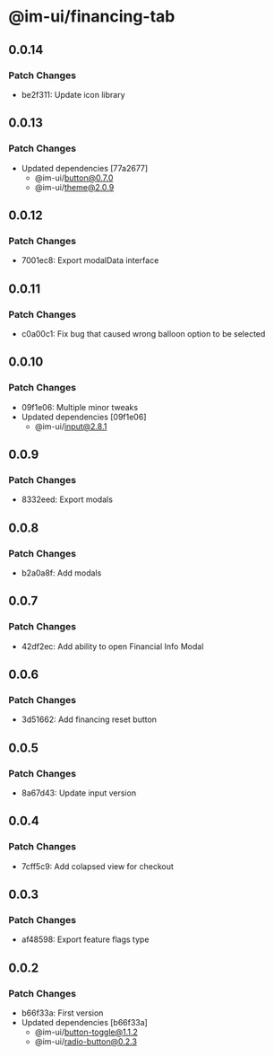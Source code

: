# @im-ui/financing-tab

## 0.0.14

### Patch Changes

- be2f311: Update icon library

## 0.0.13

### Patch Changes

- Updated dependencies [77a2677]
  - @im-ui/button@0.7.0
  - @im-ui/theme@2.0.9

## 0.0.12

### Patch Changes

- 7001ec8: Export modalData interface

## 0.0.11

### Patch Changes

- c0a00c1: Fix bug that caused wrong balloon option to be selected

## 0.0.10

### Patch Changes

- 09f1e06: Multiple minor tweaks
- Updated dependencies [09f1e06]
  - @im-ui/input@2.8.1

## 0.0.9

### Patch Changes

- 8332eed: Export modals

## 0.0.8

### Patch Changes

- b2a0a8f: Add modals

## 0.0.7

### Patch Changes

- 42df2ec: Add ability to open Financial Info Modal

## 0.0.6

### Patch Changes

- 3d51662: Add financing reset button

## 0.0.5

### Patch Changes

- 8a67d43: Update input version

## 0.0.4

### Patch Changes

- 7cff5c9: Add colapsed view for checkout

## 0.0.3

### Patch Changes

- af48598: Export feature flags type

## 0.0.2

### Patch Changes

- b66f33a: First version
- Updated dependencies [b66f33a]
  - @im-ui/button-toggle@1.1.2
  - @im-ui/radio-button@0.2.3

